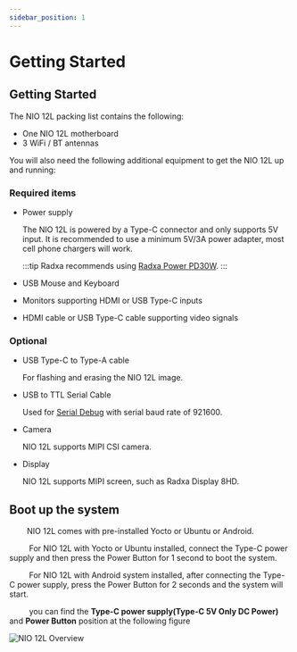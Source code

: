 ```yaml
---
sidebar_position: 1
---
```


# Getting Started

## Getting Started

The NIO 12L packing list contains the following:

- One NIO 12L motherboard
- 3 WiFi / BT antennas

You will also need the following additional equipment to get the NIO 12L up and running:

### Required items

- Power supply

  The NIO 12L is powered by a Type-C connector and only supports 5V input. It is recommended to use a minimum 5V/3A power adapter, most cell phone chargers will work.

  :::tip
  Radxa recommends using [Radxa Power PD30W](/accessories/pd_30w).
  :::

- USB Mouse and Keyboard

- Monitors supporting HDMI or USB Type-C inputs

- HDMI cable or USB Type-C cable supporting video signals

### Optional

- USB Type-C to Type-A cable

  For flashing and erasing the NIO 12L image.

- USB to TTL Serial Cable

  Used for [Serial Debug](./low-level-dev/serial) with serial baud rate of 921600.

- Camera

  NIO 12L supports MIPI CSI camera.

- Display

  NIO 12L supports MIPI screen, such as Radxa Display 8HD.

## Boot up the system

&nbsp;&nbsp;&nbsp;&nbsp;&nbsp;&nbsp;&nbsp;&nbsp;NIO 12L comes with pre-installed Yocto or Ubuntu or Android.

&nbsp;&nbsp;&nbsp;&nbsp;&nbsp;&nbsp;&nbsp;&nbsp;&nbsp;For NIO 12L with Yocto or Ubuntu installed, connect the Type-C power supply and then press the Power Button for 1 second to boot the system.

&nbsp;&nbsp;&nbsp;&nbsp;&nbsp;&nbsp;&nbsp;&nbsp;&nbsp;For NIO 12L with Android system installed, after connecting the Type-C power supply, press the Power Button for 2 seconds and the system will start.

&nbsp;&nbsp;&nbsp;&nbsp;&nbsp;&nbsp;&nbsp;&nbsp; you can find the **Type-C power supply(Type-C 5V Only DC Power)** and **Power Button** position at the following figure

![NIO 12L Overview](/img/nio/nio12l/n12l_overview.webp)

